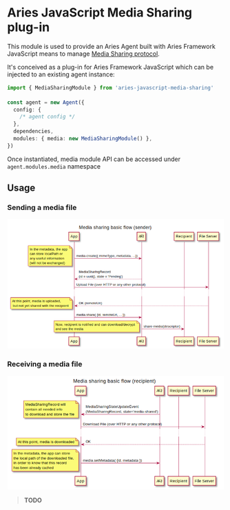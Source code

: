 # Aries JavaScript Media Sharing plug-in

This module is used to provide an Aries Agent built with Aries Framework JavaScript means to manage [Media Sharing protocol](https://github.com/2060-io/aries-rfcs/tree/feature/media-sharing/features/xxxx-media-sharing).

It's conceived as a plug-in for Aries Framework JavaScript which can be injected to an existing agent instance:

```ts
import { MediaSharingModule } from 'aries-javascript-media-sharing'

const agent = new Agent({
  config: {
    /* agent config */
  },
  dependencies,
  modules: { media: new MediaSharingModule() },
})
```

Once instantiated, media module API can be accessed under `agent.modules.media` namespace

## Usage

### Sending a media file

![](./doc/diagrams/sender.png)

### Receiving a media file

![](./doc/diagrams/recipient.png)

> **TODO**
